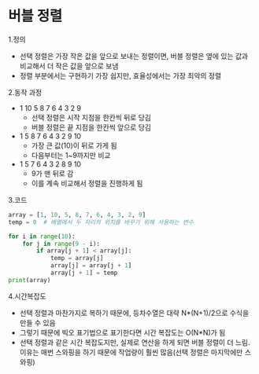 # 버블 정렬
1.정의
- 선택 정렬은 가장 작은 값을 앞으로 보내는 정렬이면, 버블 정렬은 옆에 있는 값과 비교해서 더 작은 값을 앞으로 보냄
- 정렬 부분에서는 구현하기 가장 쉽지만, 효율성에서는 가장 최악의 정렬

2.동작 과정
- 1 10 5 8 7 6 4 3 2 9
  - 선택 정렬은 시작 지점을 한칸씩 뒤로 당김
  - 버블 정렬은 끝 지점을 한칸씩 앞으로 당김
- 1 5 8 7 6 4 3 2 9 10
  - 가장 큰 값(10)이 뒤로 가게 됨
  - 다음부터는 1~9까지만 비교
- 1 5 7 6 4 3 2 8 9 10
  - 9가 맨 뒤로 감
  - 이를 계속 비교해서 정렬을 진행하게 됨

3.코드
```python
array = [1, 10, 5, 8, 7, 6, 4, 3, 2, 9]
temp = 0  # 배열에서 두 자리의 위치를 바꾸기 위해 사용하는 변수

for i in range(10):
    for j in range(9 - i):
        if array[j + 1] < array[j]:
            temp = array[j]
            array[j] = array[j + 1]
            array[j + 1] = temp
print(array)
```

4.시간복잡도
- 선택 정렬과 마찬가지로 복하기 때문에, 등차수열은 대략 N*(N+1)/2으로 수식을 만들 수 있음
- 그렇기 때문에 빅오 표기법으로 표기한다면 시간 복잡도는 O(N*N)가 됨
- 선택 정렬과 같은 시간 복잡도지만, 실제로 연산을 하게 되면 버블 정렬이 더 느림.
  이유는 매번 스와핑을 하기 때문에 작업량이 훨씬 많음(선택 정렬은 마지막에만 스와핑)

